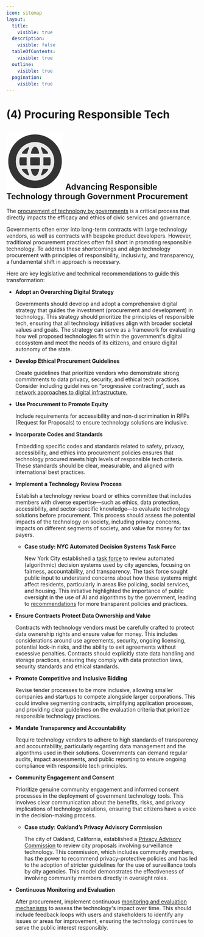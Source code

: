 ```yaml
---
icon: sitemap
layout:
  title:
    visible: true
  description:
    visible: false
  tableOfContents:
    visible: true
  outline:
    visible: true
  pagination:
    visible: true
---
```


# (4) Procuring Responsible Tech

## <img src="../.gitbook/assets/icon-w-inclusive.png" alt="https://www.notion.so/icons/forward_lightgray.svg" data-size="line"> **Advancing Responsible Technology through Government Procurement**

The [procurement of technology by governments](https://www.govtech.com/opinion/ethical-ai-procurement-requires-collaboration-accountability) is a critical process that directly impacts the efficacy and ethics of civic services and governance.

Governments often enter into long-term contracts with large technology vendors, as well as contracts with bespoke product developers. However, traditional procurement practices often fall short in promoting responsible technology. To address these shortcomings and align technology procurement with principles of responsibility, inclusivity, and transparency, a fundamental shift in approach is necessary.

Here are key legislative and technical recommendations to guide this transformation:

*   **Adopt an Overarching Digital Strategy**

    Governments should develop and adopt a comprehensive digital strategy that guides the investment (procurement and development) in technology. This strategy should prioritize the principles of responsible tech, ensuring that all technology initiatives align with broader societal values and goals. The strategy can serve as a framework for evaluating how well proposed technologies fit within the government's digital ecosystem and meet the needs of its citizens, and ensure digital autonomy of the state.
*   **Develop Ethical Procurement Guidelines**

    Create guidelines that prioritize vendors who demonstrate strong commitments to data privacy, security, and ethical tech practices. Consider including guidelines on “progressive contracting”, such as [network approaches to digital infrastructure.](https://datasmart.hks.harvard.edu/procuring-digital-infrastructure-how-system-approaches-can-produce-public-value)
*   **Use Procurement to Promote Equity**

    Include requirements for accessibility and non-discrimination in RFPs (Request for Proposals) to ensure technology solutions are inclusive.
*   **Incorporate Codes and Standards**

    Embedding specific codes and standards related to safety, privacy, accessibility, and ethics into procurement policies ensures that technology procured meets high levels of responsible tech criteria. These standards should be clear, measurable, and aligned with international best practices.
*   **Implement a Technology Review Process**

    Establish a technology review board or ethics committee that includes members with diverse expertise—such as ethics, data protection, accessibility, and sector-specific knowledge—to evaluate technology solutions before procurement. This process should assess the potential impacts of the technology on society, including privacy concerns, impacts on different segments of society, and value for money for tax payers.

    *   **Case study: NYC Automated Decision Systems Task Force**

        New York City established a [task force](https://www.nyc.gov/site/adstaskforce/index.page) to review automated (algorithmic) decision systems used by city agencies, focusing on fairness, accountability, and transparency. The task force sought public input to understand concerns about how these systems might affect residents, particularly in areas like policing, social services, and housing. This initiative highlighted the importance of public oversight in the use of AI and algorithms by the government, leading to [recommendations](https://www.nyc.gov/assets/adstaskforce/downloads/pdf/ADS-Report-11192019.pdf) for more transparent policies and practices.
*   **Ensure Contracts Protect Data Ownership and Value**

    Contracts with technology vendors must be carefully crafted to protect data ownership rights and ensure value for money. This includes considerations around use agreements, security, ongoing licensing, potential lock-in risks, and the ability to exit agreements without excessive penalties. Contracts should explicitly state data handling and storage practices, ensuring they comply with data protection laws, security standards and ethical standards.
*   **Promote Competitive and Inclusive Bidding**

    Revise tender processes to be more inclusive, allowing smaller companies and startups to compete alongside larger corporations. This could involve segmenting contracts, simplifying application processes, and providing clear guidelines on the evaluation criteria that prioritize responsible technology practices.
*   **Mandate Transparency and Accountability**

    Require technology vendors to adhere to high standards of transparency and accountability, particularly regarding data management and the algorithms used in their solutions. Governments can demand regular audits, impact assessments, and public reporting to ensure ongoing compliance with responsible tech principles.
*   **Community Engagement and Consent**

    Prioritize genuine community engagement and informed consent processes in the deployment of government technology tools. This involves clear communication about the benefits, risks, and privacy implications of technology solutions, ensuring that citizens have a voice in the decision-making process.

    *   **Case study**: **Oakland’s Privacy Advisory Commission**

        The city of Oakland, California, established a [Privacy Advisory Commission](https://www.oaklandca.gov/boards-commissions/privacy-advisory-board) to review city proposals involving surveillance technology. This commission, which includes community members, has the power to recommend privacy-protective policies and has led to the adoption of stricter guidelines for the use of surveillance tools by city agencies. This model demonstrates the effectiveness of involving community members directly in oversight roles.
*   **Continuous Monitoring and Evaluation**

    After procurement, implement continuous [monitoring and evaluation mechanisms](../toolkit/7-the-mrel-framework.md) to assess the technology's impact over time. This should include feedback loops with users and stakeholders to identify any issues or areas for improvement, ensuring the technology continues to serve the public interest responsibly.
